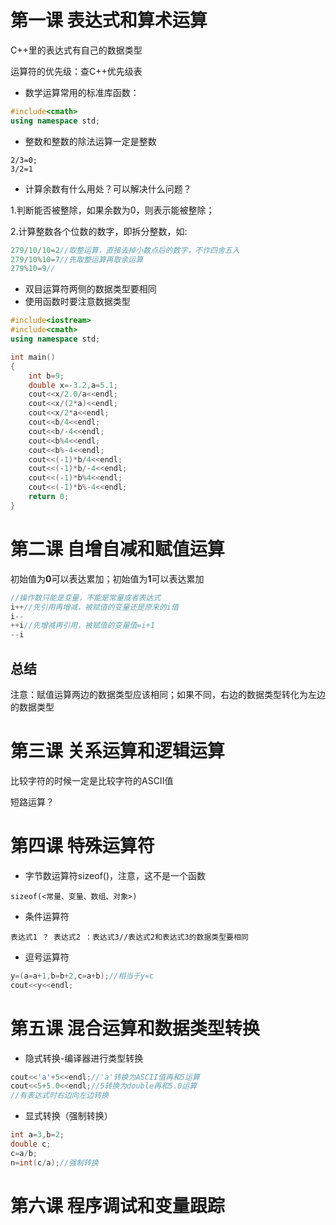 # 第一课 表达式和算术运算

C++里的表达式有自己的数据类型

运算符的优先级：查C++优先级表

- 数学运算常用的标准库函数：

```C++
#include<cmath>
using namespace std;
```

- 整数和整数的除法运算一定是整数

```
2/3=0;
3/2=1
```

- 计算余数有什么用处？可以解决什么问题？

1.判断能否被整除，如果余数为0，则表示能被整除；

2.计算整数各个位数的数字，即拆分整数，如:

```c++
279/10/10=2//取整运算，直接去掉小数点后的数字，不作四舍五入
279/10%10=7//先取整运算再取余运算
279%10=9//
```

- 双目运算符两侧的数据类型要相同
- 使用函数时要注意数据类型

```C++
#include<iostream>
#include<cmath>
using namespace std;

int main()
{
    int b=9;
    double x=-3.2,a=5.1;
    cout<<x/2.0/a<<endl;
    cout<<x/(2*a)<<endl;
    cout<<x/2*a<<endl;
    cout<<b/4<<endl;
    cout<<b/-4<<endl;
    cout<<b%4<<endl;
    cout<<b%-4<<endl;
    cout<<(-1)*b/4<<endl;
    cout<<(-1)*b/-4<<endl;
    cout<<(-1)*b%4<<endl;
    cout<<(-1)*b%-4<<endl;
    return 0;
}
```

# 第二课 自增自减和赋值运算

初始值为**0**可以表达累加；初始值为**1**可以表达累加

```c++
//操作数只能是变量，不能是常量或者表达式
i++//先引用再增减，被赋值的变量还是原来的i值
i--
++i//先增减再引用，被赋值的变量值=i+1
--i     
```

## 总结

注意：赋值运算两边的数据类型应该相同；如果不同，右边的数据类型转化为左边的数据类型

# 第三课 关系运算和逻辑运算

比较字符的时候一定是比较字符的ASCII值

短路运算？

# 第四课 特殊运算符

- 字节数运算符sizeof()，注意，这不是一个函数

```
sizeof(<常量、变量、数组、对象>)
```

- 条件运算符

```
表达式1 ？ 表达式2 ：表达式3//表达式2和表达式3的数据类型要相同
```

- 逗号运算符

```C++
y=(a=a+1,b=b+2,c=a+b);//相当于y=c
cout<<y<<endl;
```

# 第五课 混合运算和数据类型转换

- 隐式转换-编译器进行类型转换

```C++
cout<<'a'+5<<endl;//'a'转换为ASCII值再和5运算
cout<<5+5.0<<endl;//5转换为double再和5.0运算
//有表达式时右边向左边转换
```

- 显式转换（强制转换）

```C++
int a=3,b=2;
double c;
c=a/b;
n=int(c/a);//强制转换
```

# 第六课 程序调试和变量跟踪

